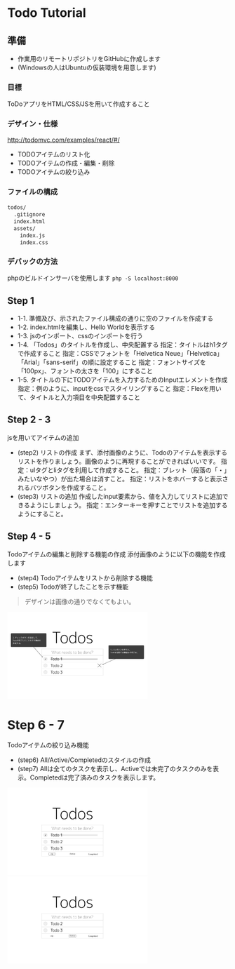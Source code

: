 # Todo Tutorial

## 準備
- 作業用のリモートリポジトリをGitHubに作成します
- (Windowsの人はUbuntuの仮装環境を用意します)

### 目標
ToDoアプリをHTML/CSS/JSを用いて作成すること

### デザイン・仕様
http://todomvc.com/examples/react/#/
- TODOアイテムのリスト化
- TODOアイテムの作成・編集・削除
- TODOアイテムの絞り込み

### ファイルの構成
``` text
todos/
  .gitignore
  index.html
  assets/
    index.js
    index.css
```

### デバックの方法
phpのビルドインサーバを使用します
`php -S localhost:8000`


## Step 1
- 1-1. 準備及び、示されたファイル構成の通りに空のファイルを作成する
- 1-2. index.htmlを編集し、Hello Worldを表示する
- 1-3. jsのインポート、cssのインポートを行う
- 1-4. 「Todos」のタイトルを作成し、中央配置する 
  指定：タイトルはh1タグで作成すること
  指定：CSSでフォントを「Helvetica Neue」「Helvetica」「Arial」「sans-serif」の順に設定すること
  指定：フォントサイズを「100px」、フォントの太さを「100」にすること
- 1-5. タイトルの下にTODOアイテムを入力するためのInputエレメントを作成
  指定：例のように、inputをcssでスタイリングすること
  指定：Flexを用いて、タイトルと入力項目を中央配置すること

## Step 2 - 3
jsを用いてアイテムの追加
- (step2) リストの作成
まず、添付画像のように、Todoのアイテムを表示するリストを作りましょう。画像のように再現することができればいいです。
指定：ulタグとliタグを利用して作成すること。
指定：ブレット（段落の「・」みたいなやつ）が出た場合は消すこと。
指定：リストをホバーすると表示されるバツボタンを作成すること。
- (step3) リストの追加
作成したinput要素から、値を入力してリストに追加できるようにしましょう。
指定：エンターキーを押すことでリストを追加するようにすること。

## Step 4 - 5
Todoアイテムの編集と削除する機能の作成
添付画像のように以下の機能を作成します
- (step4) Todoアイテムをリストから削除する機能
- (step5) Todoが終了したことを示す機能
> デザインは画像の通りでなくてもよい。
<img alt="Step4" src="https://github.com/tea-app/tutorial-todo/blob/master/img/step4.png" width="320px">

# Step 6 - 7
Todoアイテムの絞り込み機能
- (step6) All/Active/Completedのスタイルの作成
- (step7) Allは全てのタスクを表示し、Activeでは未完了のタスクのみを表示。Completedは完了済みのタスクを表示します。
<img alt="Step6-1" src="https://github.com/tea-app/tutorial-todo/blob/master/img/step6-1.png" width="320px">
<img alt="Step6-2" src="https://github.com/tea-app/tutorial-todo/blob/master/img/step6-2.png" width="320px">
